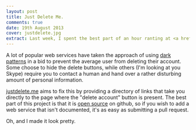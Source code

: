 ```yaml
---
layout: post
title: Just Delete Me.
comments: true
date: 19th August 2013
cover: justdelete.jpg
extract: Last week, I spent the best part of an hour ranting at <a href="http://robblewis.me">Robb Lewis</a> about the inability to delete my Netflix Account. In a bid to shut me up, he created <a href="http://justdelete.me">justdelete.me</a>, a directory of direct links to delete your account from various web services.
---
```


A lot of popular web services have taken the approach of using [dark patterns](http://darkpatterns.org) in a bid to prevent the average user from deleting their account. Some choose to hide the delete buttons, while others (I'm looking at you Skype) require you to contact a human and hand over a rather disturbing amount of personal information.

[justdelete.me](http://justdelete.me) aims to fix this by providing a directory of links that take you directly to the page where the "delete account" button is present. The best part of this project is that it is [open source](https://github.com/rmlewisuk/justdelete.me) on github, so if you wish to add a web service that isn't documented, it's as easy as submitting a pull request.

Oh, and I made it look pretty.